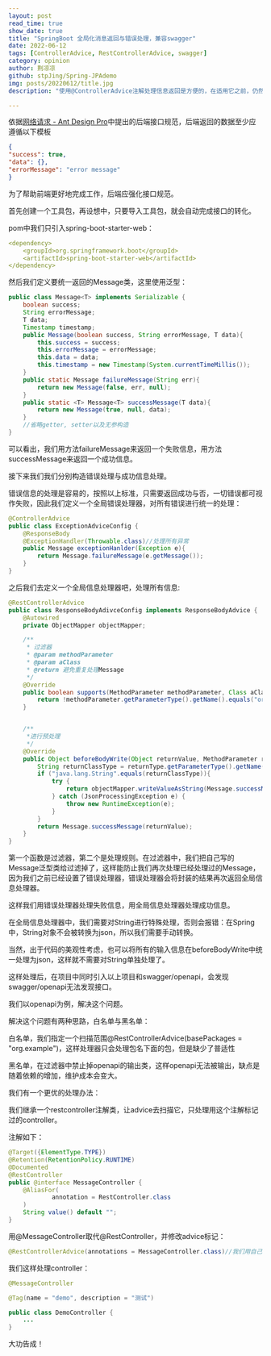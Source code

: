 ```yaml
---
layout: post
read_time: true
show_date: true
title: "SpringBoot 全局化消息返回与错误处理，兼容swagger"
date: 2022-06-12
tags: [ControllerAdvice, RestControllerAdvice, swagger]
category: opinion
author: 荆凉凉
github: stpJing/Spring-JPAdemo
img: posts/20220612/title.jpg
description: "使用@ControllerAdvice注解处理信息返回是方便的，在适用它之前，仍然有许多内容要知道。"

---
```


依据[网络请求 - Ant Design Pro](https://pro.ant.design/zh-CN/docs/request/)中提出的后端接口规范，后端返回的数据至少应遵循以下模板

```json
{
"success": true,
"data": {},
"errorMessage": "error message"
}
```

为了帮助前端更好地完成工作，后端应强化接口规范。

首先创建一个工具包，再设想中，只要导入工具包，就会自动完成接口的转化。

pom中我们只引入spring-boot-starter-web：

```yaml
<dependency>
    <groupId>org.springframework.boot</groupId>
    <artifactId>spring-boot-starter-web</artifactId>
</dependency>
```

然后我们定义要统一返回的Message类，这里使用泛型：

```java
public class Message<T> implements Serializable {
    boolean success;
    String errorMessage;
    T data;
    Timestamp timestamp;
    public Message(boolean success, String errorMessage, T data){
        this.success = success;
        this.errorMessage = errorMessage;
        this.data = data;
        this.timestamp = new Timestamp(System.currentTimeMillis());
    }
    public static Message failureMessage(String err){
        return new Message(false, err, null);
    }
    public static <T> Message<T> successMessage(T data){
        return new Message(true, null, data);
    }
    //省略getter, setter以及无参构造
}
```

可以看出，我们用方法failureMessage来返回一个失败信息，用方法successMessage来返回一个成功信息。

接下来我们我们分别构造错误处理与成功信息处理。

错误信息的处理是容易的，按照以上标准，只需要返回成功与否，一切错误都可视作失败，因此我们定义一个全局错误处理器，对所有错误进行统一的处理：

```java
@ControllerAdvice
public class ExceptionAdviceConfig {
    @ResponseBody
    @ExceptionHandler(Throwable.class)//处理所有异常
    public Message exceptionHanlder(Exception e){
        return Message.failureMessage(e.getMessage());
    }
}
```

之后我们去定义一个全局信息处理器吧，处理所有信息:

```java
@RestControllerAdvice
public class ResponseBodyAdivceConfig implements ResponseBodyAdvice {
    @Autowired
    private ObjectMapper objectMapper;

    /**
     * 过滤器
     * @param methodParameter
     * @param aClass
     * @return 避免重复处理Message
     */
    @Override
    public boolean supports(MethodParameter methodParameter, Class aClass) {
        return !methodParameter.getParameterType().getName().equals("org.example.utils.Message");
    }


    /**
     *进行预处理
     */
    @Override
    public Object beforeBodyWrite(Object returnValue, MethodParameter returnType, MediaType selectedContentType, Class selectedConverterType, ServerHttpRequest request, ServerHttpResponse response) {
        String returnClassType = returnType.getParameterType().getName();
        if ("java.lang.String".equals(returnClassType)){
            try {
                return objectMapper.writeValueAsString(Message.successMessage(returnValue));
            } catch (JsonProcessingException e) {
                throw new RuntimeException(e);
            }
        }
        return Message.successMessage(returnValue);
    }
}
```

第一个函数是过滤器，第二个是处理规则。在过滤器中，我们把自己写的Message泛型类给过滤掉了，这样能防止我们再次处理已经处理过的Message，因为我们之前已经设置了错误处理器，错误处理器会将封装的结果再次返回全局信息处理器。

这样我们用错误处理器处理失败信息，用全局信息处理器处理成功信息。

在全局信息处理器中，我们需要对String进行特殊处理，否则会报错：在Spring中，String对象不会被转换为json，所以我们需要手动转换。

当然，出于代码的美观性考虑，也可以将所有的输入信息在beforeBodyWrite中统一处理为json，这样就不需要对String单独处理了。

这样处理后，在项目中同时引入以上项目和swagger/openapi，会发现swagger/openapi无法发现接口。

我们以openapi为例，解决这个问题。

解决这个问题有两种思路，白名单与黑名单：

白名单，我们指定一个扫描范围@RestControllerAdvice(basePackages = "org.example")，这样处理器只会处理包名下面的包，但是缺少了普适性

黑名单，在过滤器中禁止掉openapi的输出类，这样openapi无法被输出，缺点是随着依赖的增加，维护成本会变大。

我们有一个更优的处理办法：

我们继承一个restcontroller注解类，让advice去扫描它，只处理用这个注解标记过的controller。

注解如下：

```java
@Target({ElementType.TYPE})
@Retention(RetentionPolicy.RUNTIME)
@Documented
@RestController
public @interface MessageController {
    @AliasFor(
            annotation = RestController.class
    )
    String value() default "";
}

```

用@MessageController取代@RestController，并修改advice标记：

```java
@RestControllerAdvice(annotations = MessageController.class)//我们用自己的注释
```

我们这样处理controller：

```java
@MessageController

@Tag(name = "demo", description = "测试")

public class DemoController {
    ...
}

```
大功告成！
